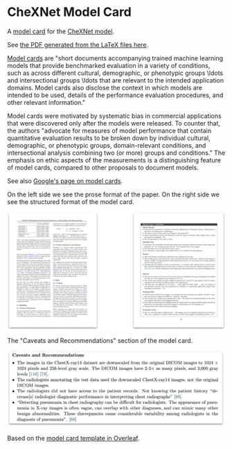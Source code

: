 # CheXNet Model Card

A [model card](https://arxiv.org/abs/1810.03993) for the [CheXNet model](https://arxiv.org/abs/1711.05225).

See [the PDF generated from the LaTeX files here](./chexnet-model-card.pdf).

[Model cards](https://arxiv.org/abs/1810.03993) are "short documents accompanying trained machine learning models that provide benchmarked evaluation in a variety of conditions, such as across different cultural, demographic, or phenotypic groups \ldots and intersectional groups \ldots that are relevant to the intended application domains. Model cards also disclose the context in which models are intended to be used, details of the performance evaluation procedures, and other relevant information."

Model cards were motivated by systematic bias in commercial applications that were discovered only after the models were released. To counter that, the authors "advocate for measures of model performance that contain quantitative evaluation results to be broken down by individual cultural, demographic, or phenotypic groups, domain-relevant conditions, and intersectional analysis combining two (or more) groups and conditions." The emphasis on ethic aspects of the measurements is a distinguishing feature of model cards, compared to other proposals to document models.

See also [Google's page on model cards](https://modelcards.withgoogle.com/about).

On the left side we see the prose format of the paper. On the right side we see the structured format of the model card.

![Prose vs. model card](./pics/chexnet-prose-structured.png)

The "Caveats and Recommendations" section of the model card.

![A section of the model card](./pics/chexnet-model-card-detail.png)

Based on the [model card template in Overleaf](https://www.overleaf.com/latex/templates/model-card-template/fjmvzbbbxmwx).
